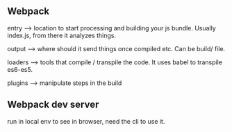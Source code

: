 ## Webpack

entry --> location to start processing and building your js bundle. Usually index.js, from there it analyzes things.

output --> where should it send things once compiled etc. Can be build/ file.

loaders --> tools that compile / transpile the code. It uses babel to transpile es6-es5.

plugins --> manipulate steps in the build

## Webpack dev server
run in local env to see in browser, need the cli to use it.
